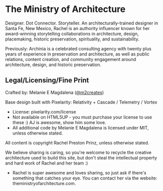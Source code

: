 # The Ministry of Architecture

Designer. Dot Connector. Storyteller. An architecturally-trained designer in Santa Fe, New Mexico, Rachel is an authority influencer known for her award-winning storytelling collaborations in architecture, design, placemaking, historic preservation, spirituality, and sustainability.

Previously: Archinia is a celebrated consulting agency with twenty plus years of experience in preservation and architecture, as well as public relations, content creation, and community engagement around architecture, design, and historic preservation.

## Legal/Licensing/Fine Print

Crafted by: Melanie E Magdalena ([@m2creates](https://twitter.com/m2creates/))

Base design built with Pixelarity: Relativity + Cascade / Telemetry / Vortex
- License: pixelarity.com/license
- Not available on HTML5UP - you must purchase your license to use these :) AJ is awesome, show him some love.
- All additional code by Melanie E Magdalena is licensed under MIT, unless otherwise stated.

All content is copyright Rachel Preston Prinz, unless otherwise stated.

We believe sharing is caring, so you're welcome to recycle the creative architecture used to build this site, but don't steal the intellectual property and hard work of Rachel and her team :)
- Rachel is super awesome and loves sharing, so just ask if there's something that catches your eye. You can contact her via the website: theministryofarchitecture.com.
